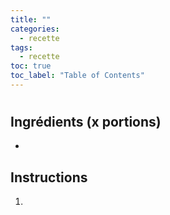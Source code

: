 ```yaml
---
title: ""
categories:
  - recette
tags:
  - recette
toc: true
toc_label: "Table of Contents"
---
```


# 

## Ingrédients (x portions)

- 

## Instructions

1.

